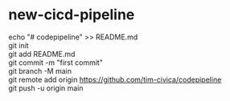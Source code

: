 # new-cicd-pipeline
 
echo "# codepipeline" >> README.md  
git init  
git add README.md  
git commit -m "first commit"  
git branch -M main  
git remote add origin https://github.com/tim-civica/codepipeline  
git push -u origin main  
